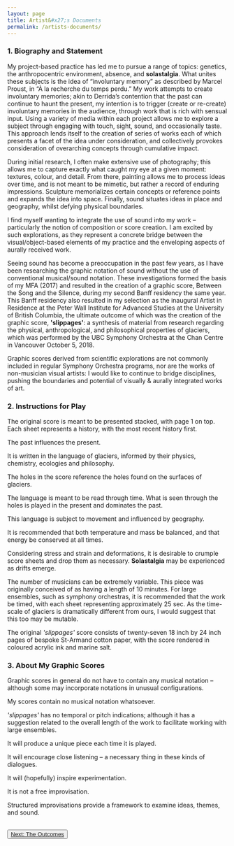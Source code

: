 ```yaml
---
layout: page
title: Artist&#x27;s Documents
permalink: /artists-documents/
---
```


<h3>1.	Biography and Statement</h3>

<p class="artist">My project-based practice has led me to pursue a range of topics: genetics, the anthropocentric environment, absence, and <strong>solastalgia</strong>.  What unites these subjects is the idea of “involuntary memory” as described by Marcel Proust, in “À la recherche du temps perdu.” My work attempts to create involuntary memories; akin to Derrida’s contention that the past can continue to haunt the present, my intention is to trigger (create or re-create) involuntary memories in the audience, through work that is rich with sensual input. Using a variety of media within each project allows me to explore a subject through engaging with touch, sight, sound, and occasionally taste. This approach lends itself to the creation of series of works each of which presents a facet of the idea under consideration, and collectively provokes consideration of overarching concepts through cumulative impact.</p>

<p class="artist">During initial research, I often make extensive use of photography; this allows me to capture exactly what caught my eye at a given moment: textures, colour, and detail. From there, painting allows me to process ideas over time, and is not meant to be mimetic, but rather a record of enduring impressions. Sculpture memorializes certain concepts or reference points and expands the idea into space. Finally, sound situates ideas in place and geography, whilst defying physical boundaries.</p>

<p class="artist">I find myself wanting to integrate the use of sound into my work – particularly the notion of composition or score creation. I am excited by such explorations, as they represent a concrete bridge between the visual/object-based elements of my practice and the enveloping aspects of aurally received work.</p>

<p class="artist">Seeing sound has become a preoccupation in the past few years, as I have been researching the graphic notation of sound without the use of conventional musical/sound notation. These investigations formed the basis of my MFA (2017) and resulted in the creation of a graphic score, Between the Song and the Silence, during my second Banff residency the same year. This Banff residency also resulted in my selection as the inaugural Artist in Residence at the Peter Wall Institute for Advanced Studies at the University of British Columbia, the ultimate outcome of which was the creation of the graphic score, <strong>'slippages'</strong>: a synthesis of material from research regarding the physical, anthropological, and philosophical properties of glaciers, which was performed by the UBC Symphony Orchestra at the Chan Centre in Vancouver October 5, 2018.</p>

<p class="artist">Graphic scores derived from scientific explorations are not commonly included in regular Symphony Orchestra programs, nor are the works of non-musician visual artists: I would like to continue to bridge disciplines, pushing the boundaries and potential of visually & aurally integrated works of art.</p>



<h3>2.	Instructions for Play</h3>

<p class="artist">The original score is meant to be presented stacked, with page 1 on top. Each sheet represents a history, with the most recent history first.</p>

<p class="artist">The past influences the present.</p>

<p class="artist">It is written in the language of glaciers, informed by their physics, chemistry, ecologies and philosophy.</p>

<p class="artist">The holes in the score reference the holes found on the surfaces of glaciers.</p>

<p class="artist">The language is meant to be read through time. What is seen through the holes is played in the present and dominates the past.</p>

<p class="artist">This language is subject to movement and influenced by geography.</p>

<p class="artist">It is recommended that both temperature and mass be balanced, and that energy be conserved at all times.</p>

<p class="artist">Considering stress and strain and deformations, it is desirable to crumple score sheets and drop them as necessary. <strong>Solastalgia</strong> may be experienced as drifts emerge.</p>

<p class="artist">The number of musicians can be extremely variable. This piece was originally conceived of as having a length of 10 minutes. For large ensembles, such as symphony orchestras, it is recommended that the work be timed, with each sheet representing approximately 25 sec. As the time-scale of glaciers is dramatically different from ours, I would suggest that this too may be mutable.</p>

<p class="artist">The original <i>'slippages'</i>  score consists of twenty-seven 18 inch by 24 inch pages of bespoke St-Armand cotton paper, with the score rendered in coloured acrylic ink and marine salt.</p>

<h3>3.	About My Graphic Scores</h3>

<p class="artist">Graphic scores in general do not have to contain any musical notation – although some may incorporate notations in unusual configurations.</p>

<p class="artist">My scores contain no musical notation whatsoever.</p>

<p class="artist"><i>'slippages'</i>  has no temporal or pitch indications; although it has a suggestion related to the overall length of the work to facilitate working with large ensembles.</p>

<p class="artist">
It will produce a unique piece each time it is played.</p>

<p class="artist">It will encourage close listening – a necessary thing in these kinds of dialogues.</p>

<p class="artist">It will (hopefully) inspire experimentation.</p>

<p class="artist">It is not a free improvisation.</p>

<p class="artist">Structured improvisations provide a framework to examine ideas, themes, and sound.</p>

<br>
<button type="button" class="btn btn-light"><a href="https://ubc-ds.github.io/slippages/outcomes">Next: The Outcomes</a></button>
